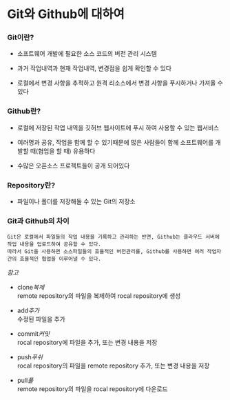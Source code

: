 # Git와 Github에 대하여

### Git이란?   

* 소프트웨어 개발에 필요한 소스 코드의 버전 관리 시스템   

* 과거 작업내역과 현재 작업내역, 변경점을 쉽게 확인할 수 있다

* 로컬에서 변경 사항을 추적하고 원격 리소스에서 변경 사항을 푸시하거나 가져올 수 있다     

### Github란? 

* 로컬에 저장된 작업 내역을 깃허브 웹사이트에 푸시 하여 사용할 수 있는 웹서비스    

* 여러명과 공유, 작업을 함께 할 수 있기때문에 많은 사람들이 함께 소프트웨어를 개발할 때(협업을 할 때) 유용하다    

* 수많은 오픈소스 프로젝트들이 공개 되어있다  
### Repository란?

* 파일이나 폴더를 저장해둘 수 있는 Git의 저장소

### Git과 Github의 차이
```
Git은 로컬에서 파일들의 작업 내용을 기록하고 관리하는 반면, Github는 클라우드 서버에 작업 내용을 업로드하여 공유할 수 있다.
따라서 Git을 사용하면 소스파일들의 효율적인 버전관리를, Github를 사용하면 여러 작업자간의 효율적인 협업을 이루어낼 수 있다.
```
*참고*   

* clone*복제*   
remote repository의 파일을 복제하여 rocal repository에 생성   

* add*추가*   
수정된 파일을 추가   

* commit*커밋*   
rocal repository에 파일을 추가, 또는 변경 내용을 저장   

* push*푸쉬*   
rocal repository의 파일을 remote repository 추가, 또는 변경 내용을 저장   

* pull*풀*   
remote repository의 파일을 rocal repository에 다운로드 
